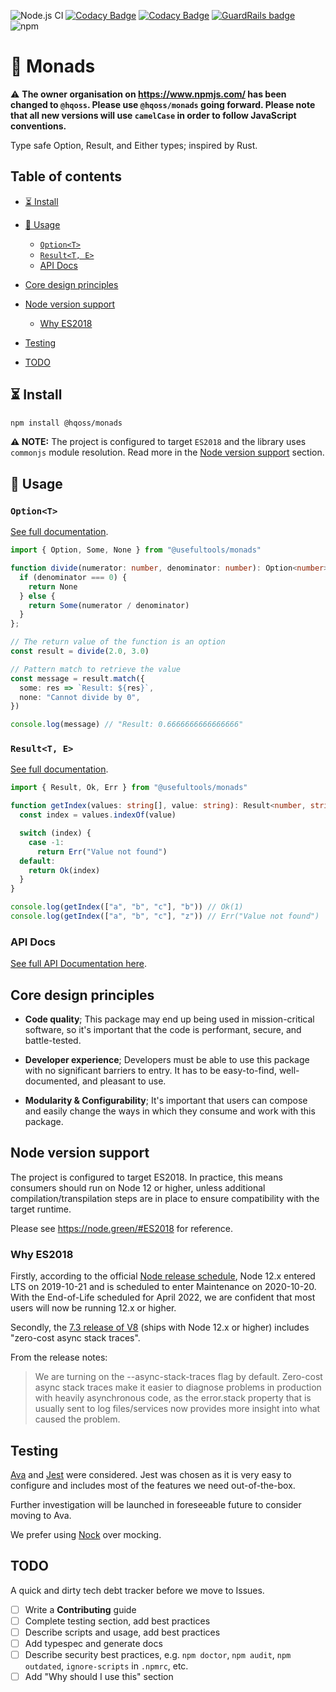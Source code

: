 ![Node.js CI](https://github.com/hqoss/monads/workflows/Node.js%20CI/badge.svg)
[![Codacy Badge](https://app.codacy.com/project/badge/Grade/afa382493ae441b3824f4d409438d90b)](https://www.codacy.com/gh/hqoss/monads?utm_source=github.com&utm_medium=referral&utm_content=hqoss/monads&utm_campaign=Badge_Grade)
[![Codacy Badge](https://app.codacy.com/project/badge/Coverage/afa382493ae441b3824f4d409438d90b)](https://www.codacy.com/gh/hqoss/monads?utm_source=github.com&utm_medium=referral&utm_content=hqoss/monads&utm_campaign=Badge_Coverage)
[![GuardRails badge](https://badges.guardrails.io/hqoss/monads.svg?token=14bca43cc8b71d3659ac85cfb0bf590ca88a6d9f09216c2aff0d1b870de404ee&provider=github)](https://dashboard.guardrails.io/gh/hqoss/36606)
![npm](https://img.shields.io/npm/v/@hqoss/monads)

# 👻 Monads

⚠️ **The owner organisation on <https://www.npmjs.com/> has been changed to `@hqoss`. Please use `@hqoss/monads` going forward. Please note that all new versions will use `camelCase` in order to follow JavaScript conventions.**

Type safe Option, Result, and Either types; inspired by Rust.

## Table of contents

-   [⏳ Install](#-install)

-   [📝 Usage](#-usage)

    -   [`Option<T>`](#optiont)
    -   [`Result<T, E>`](#resultt-e)
    -   [API Docs](#api-docs)

-   [Core design principles](#core-design-principles)

-   [Node version support](#node-version-support)

    -   [Why ES2018](#why-es2018)

-   [Testing](#testing)

-   [TODO](#todo)

## ⏳ Install

```bash
npm install @hqoss/monads
```

**⚠️ NOTE:** The project is configured to target `ES2018` and the library uses `commonjs` module resolution. Read more in the [Node version support](#node-version-support) section.

## 📝 Usage

### `Option<T>`

[See full documentation](./src/option).

```typescript
import { Option, Some, None } from "@usefultools/monads"

function divide(numerator: number, denominator: number): Option<number> {
  if (denominator === 0) {
    return None
  } else {
    return Some(numerator / denominator)
  }
};

// The return value of the function is an option
const result = divide(2.0, 3.0)

// Pattern match to retrieve the value
const message = result.match({
  some: res => `Result: ${res}`,
  none: "Cannot divide by 0",
})

console.log(message) // "Result: 0.6666666666666666"
```

### `Result<T, E>`

[See full documentation](./src/result).

```typescript
import { Result, Ok, Err } from "@usefultools/monads"

function getIndex(values: string[], value: string): Result<number, string> {
  const index = values.indexOf(value)

  switch (index) {
    case -1:
      return Err("Value not found")
  default:
    return Ok(index)
  }
}

console.log(getIndex(["a", "b", "c"], "b")) // Ok(1)
console.log(getIndex(["a", "b", "c"], "z")) // Err("Value not found")
```

### API Docs

[See full API Documentation here](docs/globals.md).

## Core design principles

-   **Code quality**; This package may end up being used in mission-critical software, so it's important that the code is performant, secure, and battle-tested.

-   **Developer experience**; Developers must be able to use this package with no significant barriers to entry. It has to be easy-to-find, well-documented, and pleasant to use.

-   **Modularity & Configurability**; It's important that users can compose and easily change the ways in which they consume and work with this package.

## Node version support

The project is configured to target ES2018. In practice, this means consumers should run on Node 12 or higher, unless additional compilation/transpilation steps are in place to ensure compatibility with the target runtime.

Please see <https://node.green/#ES2018> for reference.

### Why ES2018

Firstly, according to the official [Node release schedule](https://github.com/nodejs/Release), Node 12.x entered LTS on 2019-10-21 and is scheduled to enter Maintenance on 2020-10-20. With the End-of-Life scheduled for April 2022, we are confident that most users will now be running 12.x or higher.

Secondly, the [7.3 release of V8](https://v8.dev/blog/v8-release-73) (ships with Node 12.x or higher) includes "zero-cost async stack traces".

From the release notes:

> We are turning on the --async-stack-traces flag by default. Zero-cost async stack traces make it easier to diagnose problems in production with heavily asynchronous code, as the error.stack property that is usually sent to log files/services now provides more insight into what caused the problem.

## Testing

[Ava](https://github.com/avajs/ava) and [Jest](https://jestjs.io/) were considered. Jest was chosen as it is very easy to configure and includes most of the features we need out-of-the-box.

Further investigation will be launched in foreseeable future to consider moving to Ava.

We prefer using [Nock](https://github.com/nock/nock) over mocking.

## TODO

A quick and dirty tech debt tracker before we move to Issues.

-   [ ] Write a **Contributing** guide
-   [ ] Complete testing section, add best practices
-   [ ] Describe scripts and usage, add best practices
-   [ ] Add typespec and generate docs
-   [ ] Describe security best practices, e.g. `npm doctor`, `npm audit`, `npm outdated`, `ignore-scripts` in `.npmrc`, etc.
-   [ ] Add "Why should I use this" section
